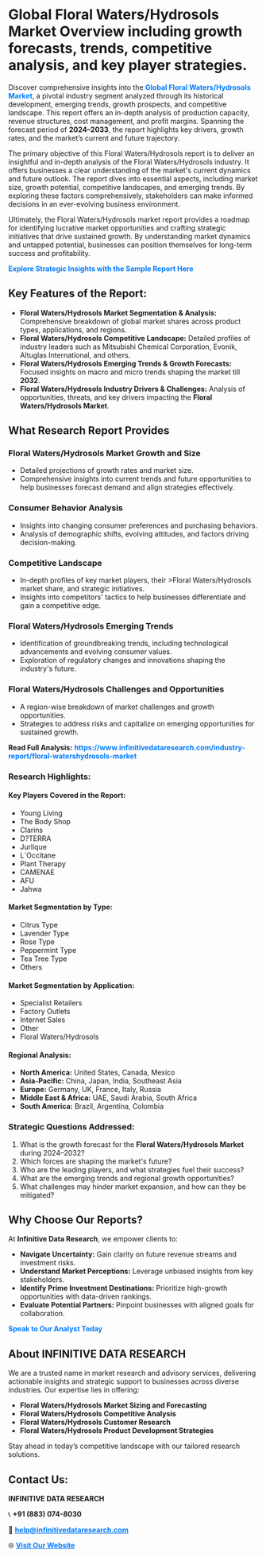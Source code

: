 <h1>Global Floral Waters/Hydrosols Market Overview including growth forecasts, trends, competitive analysis, and key player strategies.</h1>
<p>
Discover comprehensive insights into the 
<a href="https://www.infinitivedataresearch.com/industry-report/floral-watershydrosols-market" rel="dofollow" style="color: #007BFF; text-decoration: none;"><strong>Global Floral Waters/Hydrosols Market</strong></a>, a pivotal industry segment analyzed through its historical development, emerging trends, growth prospects, and competitive landscape. This report offers an in-depth analysis of production capacity, revenue structures, cost management, and profit margins. Spanning the forecast period of <strong>2024–2033</strong>, the report highlights key drivers, growth rates, and the market’s current and future trajectory.
</p>
<p>
The primary objective of this Floral Waters/Hydrosols report is to deliver an insightful and in-depth analysis of the Floral Waters/Hydrosols industry. It offers businesses a clear understanding of the market's current dynamics and future outlook. The report dives into essential aspects, including market size, growth potential, competitive landscapes, and emerging trends. By exploring these factors comprehensively, stakeholders can make informed decisions in an ever-evolving business environment.
</p>
<p>
Ultimately, the Floral Waters/Hydrosols market report provides a roadmap for identifying lucrative market opportunities and crafting strategic initiatives that drive sustained growth. By understanding market dynamics and untapped potential, businesses can position themselves for long-term success and profitability.
</p>
<p>
<a href="https://www.infinitivedataresearch.com/request-sample/reportId=112801" style="color: #007BFF; text-decoration: none;"><strong>Explore Strategic Insights with the Sample Report Here</strong></a>
</p>

<h2>Key Features of the Report:</h2>
<ul>
<li><strong>Floral Waters/Hydrosols Market Segmentation & Analysis:</strong> Comprehensive breakdown of global market shares across product types, applications, and regions.</li>
<li><strong>Floral Waters/Hydrosols Competitive Landscape:</strong> Detailed profiles of industry leaders such as Mitsubishi Chemical Corporation, Evonik, Altuglas International, and others.</li>
<li><strong>Floral Waters/Hydrosols Emerging Trends & Growth Forecasts:</strong> Focused insights on macro and micro trends shaping the market till <strong>2032</strong>.</li>
<li><strong>Floral Waters/Hydrosols Industry Drivers & Challenges:</strong> Analysis of opportunities, threats, and key drivers impacting the <strong>Floral Waters/Hydrosols Market</strong>.</li>
</ul>

<h2>What Research Report Provides</h2>
<h3>Floral Waters/Hydrosols Market Growth and Size</h3>
<ul>
<li>Detailed projections of growth rates and market size.</li>
<li>Comprehensive insights into current trends and future opportunities to help businesses forecast demand and align strategies effectively.</li>
</ul>

<h3>Consumer Behavior Analysis</h3>
<ul>
<li>Insights into changing consumer preferences and purchasing behaviors.</li>
<li>Analysis of demographic shifts, evolving attitudes, and factors driving decision-making.</li>
</ul>

<h3>Competitive Landscape</h3>
<ul>
<li>In-depth profiles of key market players, their >Floral Waters/Hydrosols market share, and strategic initiatives.</li>
<li>Insights into competitors' tactics to help businesses differentiate and gain a competitive edge.</li>
</ul>

<h3>Floral Waters/Hydrosols Emerging Trends</h3>
<ul>
<li>Identification of groundbreaking trends, including technological advancements and evolving consumer values.</li>
<li>Exploration of regulatory changes and innovations shaping the industry's future.</li>
</ul>

<h3>Floral Waters/Hydrosols Challenges and Opportunities</h3>
<ul>
<li>A region-wise breakdown of market challenges and growth opportunities.</li>
<li>Strategies to address risks and capitalize on emerging opportunities for sustained growth.</li>
</ul>
<p><strong>Read Full Analysis:</strong> <a href="https://www.infinitivedataresearch.com/industry-report/floral-watershydrosols-market" rel="dofollow" style="color: #007BFF; text-decoration: none;"><strong>https://www.infinitivedataresearch.com/industry-report/floral-watershydrosols-market</strong></a></p>
<h3>Research Highlights:</h3>
<h4>Key Players Covered in the Report:</h4>
<ul><li>Young Living</li><li>The Body Shop</li><li>Clarins</li><li>D?TERRA</li><li>Jurlique</li><li>L`Occitane</li><li>Plant Therapy</li><li>CAMENAE</li><li>AFU</li><li>Jahwa</li></ul>
<h4>Market Segmentation by Type:</h4>
<ul><li>Citrus Type</li><li>Lavender Type</li><li>Rose Type</li><li>Peppermint Type</li><li>Tea Tree Type</li><li>Others</li></ul>
<h4>Market Segmentation by Application:</h4>
<ul><li>Specialist Retailers</li><li>Factory Outlets</li><li>Internet Sales</li><li>Other</li><li>Floral Waters/Hydrosols</li></ul>

<h4>Regional Analysis:</h4>
<ul>
<li><strong>North America:</strong> United States, Canada, Mexico</li>
<li><strong>Asia-Pacific:</strong> China, Japan, India, Southeast Asia</li>
<li><strong>Europe:</strong> Germany, UK, France, Italy, Russia</li>
<li><strong>Middle East & Africa:</strong> UAE, Saudi Arabia, South Africa</li>
<li><strong>South America:</strong> Brazil, Argentina, Colombia</li>
</ul>

<h3>Strategic Questions Addressed:</h3>
<ol>
<li>What is the growth forecast for the <strong>Floral Waters/Hydrosols Market</strong> during 2024–2032?</li>
<li>Which forces are shaping the market's future?</li>
<li>Who are the leading players, and what strategies fuel their success?</li>
<li>What are the emerging trends and regional growth opportunities?</li>
<li>What challenges may hinder market expansion, and how can they be mitigated?</li>
</ol>

<h2>Why Choose Our Reports?</h2>
<p>At <strong>Infinitive Data Research</strong>, we empower clients to:</p>
<ul>
<li><strong>Navigate Uncertainty:</strong> Gain clarity on future revenue streams and investment risks.</li>
<li><strong>Understand Market Perceptions:</strong> Leverage unbiased insights from key stakeholders.</li>
<li><strong>Identify Prime Investment Destinations:</strong> Prioritize high-growth opportunities with data-driven rankings.</li>
<li><strong>Evaluate Potential Partners:</strong> Pinpoint businesses with aligned goals for collaboration.</li>
</ul>
<p><a href="https://www.infinitivedataresearch.com/industry-report/floral-watershydrosols-market" rel="dofollow" style="color: #007BFF; text-decoration: none;"><strong>Speak to Our Analyst Today</strong></a></p>

<h2>About INFINITIVE DATA RESEARCH</h2>
<p>We are a trusted name in market research and advisory services, delivering actionable insights and strategic support to businesses across diverse industries. Our expertise lies in offering:</p>
<ul>
<li><strong>Floral Waters/Hydrosols Market Sizing and Forecasting</strong></li>
<li><strong>Floral Waters/Hydrosols Competitive Analysis</strong></li>
<li><strong>Floral Waters/Hydrosols Customer Research</strong></li>
<li><strong>Floral Waters/Hydrosols Product Development Strategies</strong></li>
</ul>
<p>Stay ahead in today’s competitive landscape with our tailored research solutions.</p>

<h2>Contact Us:</h2>
<p><strong>INFINITIVE DATA RESEARCH</strong></p>
<p>📞 <strong>+91 (883) 074-8030</strong></p>
<p>📧 <strong><a href="mailto:help@infinitivedataresearch.com" style="color: #007BFF;">help@infinitivedataresearch.com</a></strong></p>
<p>🌐 <strong><a href="https://www.infinitivedataresearch.com" rel="dofollow" style="color: #007BFF;">Visit Our Website</a></strong></p>